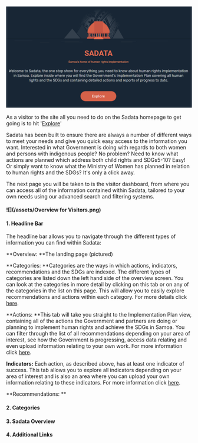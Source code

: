 ![](/assets/Explore.png)

As a visitor to the site all you need to do on the Sadata homepage to get going is to hit '[Explore](https://sadata-production.firebaseapp.com)'

Sadata has been built to ensure there are always a number of different ways to meet your needs and give you quick easy access to the information you want. Interested in what Government is doing with regards to both women and persons with indigenous people? No problem? Need to know what actions are planned which address both child rights and SDGs5-10? Easy! Or simply want to know what the Ministry of Women has planned in relation to human rights and the SDGs? It's only a click away.

The next page you will be taken to is the visitor dashboard, from where you can access all of the information contained within Sadata, tailored to your own needs using our advanced search and filtering systems.

#### ![](/assets/Overview for Visitors.png)

#### 1. Headline Bar

The headline bar allows you to navigate through the different types of information you can find within Sadata:

**Overview: **The landing page \(pictured\)

**Categories: **Categories are the ways in which actions, indicators, recommendations and the SDGs are indexed. The different types of categories are listed down the left hand side of the overview screen. You can look at the categories in more detail by clicking on this tab or on any of the categories in the list on this page. This will allow you to easily explore recommendations and actions within each category. For more details click [here](/visitors/categories.md).

**Actions: **This tab will take you straight to the Implementation Plan view, containing all of the actions the Government and partners are doing or planning to implement human rights and achieve the SDGs in Samoa. You can filter through the list of all recommendations depending on your area of interest, see how the Government is progressing, access data relating and even upload information relating to your own work. For more information click [here](/visitors/actions.md).

**Indicators:** Each action, as described above, has at least one indicator of success. This tab allows you to explore all indicators depending on your area of interest and is also an area where you can upload your own information relating to these indicators. For more information click [here](/visitors/indicators.md). 

**Recommendations: **

#### 2. Categories

#### 3. Sadata Overview

#### 4. Additional Links

#### 



